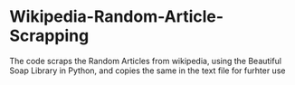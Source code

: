 # Wikipedia-Random-Article-Scrapping

The code scraps the Random Articles from wikipedia, using the Beautiful Soap Library in Python, and copies the same in the text file for furhter use
